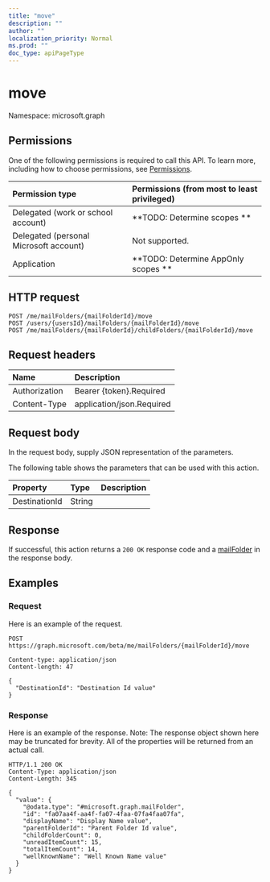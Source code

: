 ```yaml
---
title: "move"
description: ""
author: ""
localization_priority: Normal
ms.prod: ""
doc_type: apiPageType
---
```


# move

Namespace: microsoft.graph



## Permissions
One of the following permissions is required to call this API. To learn more, including how to choose permissions, see [Permissions](/concepts/permissions-reference.md).

|Permission type|Permissions (from most to least privileged)|
|:---|:---|
|Delegated (work or school account)|**TODO: Determine scopes **|
|Delegated (personal Microsoft account)|Not supported.|
|Application|**TODO: Determine AppOnly scopes **|

## HTTP request
<!-- {
  "blockType": "ignored"
}
-->
``` http
POST /me/mailFolders/{mailFolderId}/move
POST /users/{usersId}/mailFolders/{mailFolderId}/move
POST /me/mailFolders/{mailFolderId}/childFolders/{mailFolderId}/move
```

## Request headers
|Name|Description|
|:---|:---|
|Authorization|Bearer {token}.Required|
|Content-Type|application/json.Required|

## Request body
In the request body, supply JSON representation of the parameters.

The following table shows the parameters that can be used with this action.

|Property|Type|Description|
|:---|:---|:---|
|DestinationId|String||



## Response
If successful, this action returns a `200 OK` response code and a [mailFolder](../resources/mailfolder.md) in the response body.

## Examples

### Request
Here is an example of the request.
<!-- {
  "blockType": "request",
  "name": "mailfolder_move"
}
-->
``` http
POST https://graph.microsoft.com/beta/me/mailFolders/{mailFolderId}/move

Content-type: application/json
Content-length: 47

{
  "DestinationId": "Destination Id value"
}
```

### Response
Here is an example of the response. Note: The response object shown here may be truncated for brevity. All of the properties will be returned from an actual call.
<!-- {
  "blockType": "response",
  "truncated": true,
  "@odata.type": "microsoft.graph.mailfolder"
}
-->
``` http
HTTP/1.1 200 OK
Content-Type: application/json
Content-Length: 345

{
  "value": {
    "@odata.type": "#microsoft.graph.mailFolder",
    "id": "fa07aa4f-aa4f-fa07-4faa-07fa4faa07fa",
    "displayName": "Display Name value",
    "parentFolderId": "Parent Folder Id value",
    "childFolderCount": 0,
    "unreadItemCount": 15,
    "totalItemCount": 14,
    "wellKnownName": "Well Known Name value"
  }
}
```

